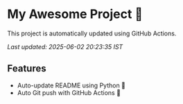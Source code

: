 # My Awesome Project 🚀

This project is automatically updated using GitHub Actions.

_Last updated: 2025-06-02 20:23:35 IST_

## Features
- Auto-update README using Python 🐍
- Auto Git push with GitHub Actions 🤖
